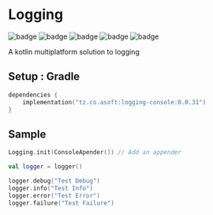 # Logging

![badge][badge-maven] ![badge][badge-mpp] ![badge][badge-android] ![badge][badge-js] ![badge][badge-jvm]

A kotlin multiplatform solution to logging

## Setup : Gradle

```kotlin
dependencies {
    implementation("tz.co.asoft:logging-console:0.0.31")
}
```

## Sample

```kotlin
Logging.init(ConsoleApender()) // Add an appender

val logger = logger()

logger.debug("Test Debug")
logger.info("Test Info")
logger.error("Test Error")
logger.failure("Test Failure")
```

[badge-maven]: https://img.shields.io/maven-central/v/tz.co.asoft/logging-core/0.0.31?style=flat

[badge-mpp]: https://img.shields.io/badge/kotlin-multiplatform-blue?style=flat

[badge-android]: http://img.shields.io/badge/platform-android-brightgreen.svg?style=flat

[badge-js]: http://img.shields.io/badge/platform-js-yellow.svg?style=flat

[badge-jvm]: http://img.shields.io/badge/platform-jvm-orange.svg?style=flat
